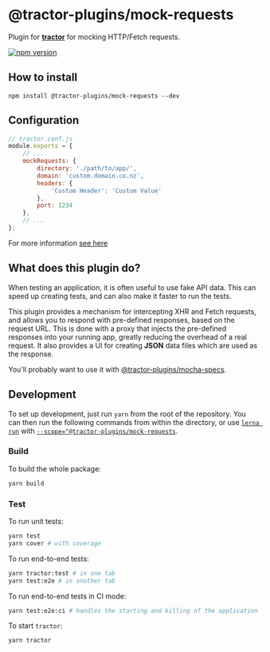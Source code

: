 # @tractor-plugins/mock-requests

Plugin for [**tractor**](https://github.com/TradeMe/tractor) for mocking HTTP/Fetch requests.

[![npm version](https://img.shields.io/npm/v/@tractor-plugins/mock-requests.svg)](https://www.npmjs.com/package/@tractor-plugins/mock-requests)

## How to install

`npm install @tractor-plugins/mock-requests --dev`

## Configuration

```javascript
// tractor.conf.js
module.exports = {
    // ...
    mockRequests: {
        directory: './path/to/app/',
        domain: 'custom.domain.co.nz',
        headers: {
            'Custom Header': 'Custom Value'
        },
        port: 1234
    },
    // ...
};
```

For more information [see here](./docs/configuration.md)

## What does this plugin do?

When testing an application, it is often useful to use fake API data. This can speed up creating tests, and can also make it faster to run the tests.

This plugin provides a mechanism for intercepting XHR and Fetch requests, and allows you to respond with pre-defined responses, based on the request URL. This is done with a proxy that injects the pre-defined responses into your running app, greatly reducing the overhead of a real request. It also provides a UI for creating **JSON** data files which are used as the response.

You'll probably want to use it with [@tractor-plugins/mocha-specs](https://github.com/phenomnomnominal/tractor-plugin-mocha-specs).

## Development

To set up development, just run `yarn` from the root of the repository. You can then run the following commands from within the directory, or use [`lerna run`](https://github.com/lerna/lerna/tree/master/commands/run) with [`--scope="@tractor-plugins/mock-requests`](https://www.npmjs.com/package/@lerna/filter-options).

### Build

To build the whole package:

```sh
yarn build
```

### Test

To run unit tests:

```sh
yarn test
yarn cover # with coverage
```

To run end-to-end tests:

```sh
yarn tractor:test # in one tab
yarn test:e2e # in another tab
```

To run end-to-end tests in CI mode:

```sh
yarn test:e2e:ci # handles the starting and killing of the application for testing
```

To start `tractor`:

```sh
yarn tractor
```
